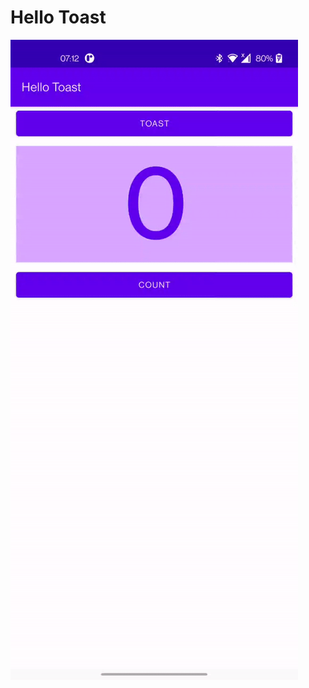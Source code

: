 # Hello Toast
![hello_toast](https://github.com/roshanbhatta/The-Layout-Editor/blob/hello_toast/hello_toast.gif)